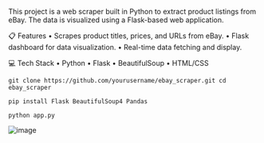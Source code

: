 This project is a web scraper built in Python to extract product listings from eBay. The data is visualized using a Flask-based web application.

📋 Features
	•	Scrapes product titles, prices, and URLs from eBay.
	•	Flask dashboard for data visualization.
	•	Real-time data fetching and display.

💻 Tech Stack
	•	Python
	•	Flask
	•	BeautifulSoup
	•	HTML/CSS

 ``git clone https://github.com/yourusername/ebay_scraper.git
cd ebay_scraper``

``pip install Flask BeautifulSoup4 Pandas``

``python app.py``

![image](https://github.com/user-attachments/assets/4232e248-7c9b-4c8f-815d-3b704d49b20b)
